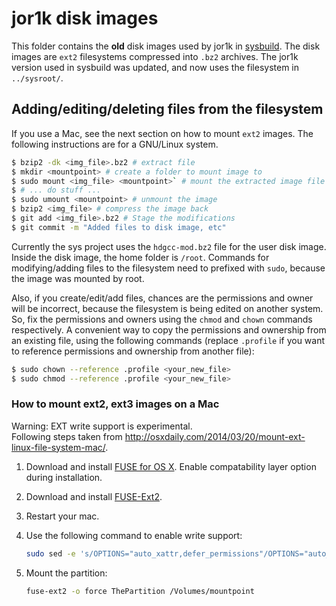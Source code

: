 # jor1k disk images #
This folder contains the **old** disk images used by jor1k in [sysbuild](https://github.com/cs-education/sysbuild). The disk images are `ext2` filesystems compressed into `.bz2` archives.
The jor1k version used in sysbuild was updated, and now uses the filesystem in `../sysroot/`.

## Adding/editing/deleting files from the filesystem ##
If you use a Mac, see the next section on how to mount `ext2` images. The following instructions are for a GNU/Linux system.

```sh
$ bzip2 -dk <img_file>.bz2 # extract file
$ mkdir <mountpoint> # create a folder to mount image to
$ sudo mount <img_file> <mountpoint>` # mount the extracted image file
$ # ... do stuff ...
$ sudo umount <mountpoint> # unmount the image
$ bzip2 <img_file> # compress the image back
$ git add <img_file>.bz2 # Stage the modifications
$ git commit -m "Added files to disk image, etc"
```

Currently the sys project uses the `hdgcc-mod.bz2` file for the user disk image. Inside the disk image, the home folder is `/root`. Commands for modifying/adding files to the filesystem need to prefixed with `sudo`, because the image was mounted by root.

Also, if you create/edit/add files, chances are the permissions and owner will be incorrect, because the filesystem is being edited on another system. So, fix the permissions and owners using the `chmod` and `chown` commands respectively. A convenient way to copy the permissions and ownership from an existing file, using the following commands (replace `.profile` if you want to reference permissions and ownership from another file):
```sh
$ sudo chown --reference .profile <your_new_file>
$ sudo chmod --reference .profile <your_new_file>
```


### How to mount ext2, ext3 images on a Mac ###

Warning: EXT write support is experimental.  
Following steps taken from <http://osxdaily.com/2014/03/20/mount-ext-linux-file-system-mac/>.

1. Download and install [FUSE for OS X](http://osxfuse.github.io/). Enable compatability layer option during installation.

2. Download and install [FUSE-Ext2](http://sourceforge.net/projects/fuse-ext2/?source=dlp).

3. Restart your mac.

4. Use the following command to enable write support:

    ```sh
    sudo sed -e 's/OPTIONS="auto_xattr,defer_permissions"/OPTIONS="auto_xattr,defer_permissions,rw+"/' -i .orig /System/Library/Filesystems/fuse-ext2.fs/fuse-ext2.util
    ```

5. Mount the partition:

    ```sh
    fuse-ext2 -o force ThePartition /Volumes/mountpoint
    ```
